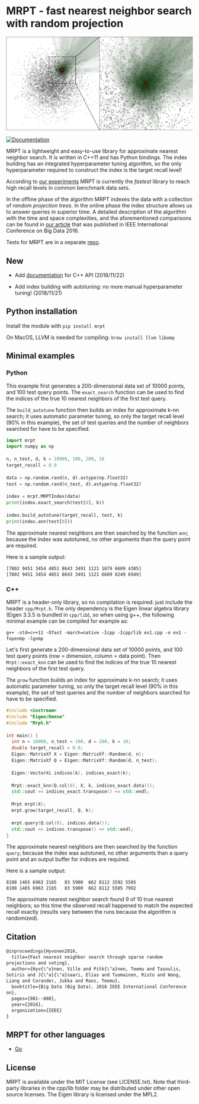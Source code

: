 # MRPT - fast nearest neighbor search with random projection

![Fifty shades of green](docs/img/voting-candidates2.png)

[![Documentation](https://img.shields.io/badge/api-reference-blue.svg)](http://vioshyvo.github.io/mrpt/html/index.html)

MRPT is a lightweight and easy-to-use library for approximate nearest neighbor search. It is written in C++11 and has Python bindings. The index building has an integrated hyperparameter tuning algorithm, so the only hyperparameter required to construct the index is the target recall level!

According to [our experiments](https://github.com/ejaasaari/mrpt-comparison/) MRPT is currently the *fastest* library to reach high recall levels in common benchmark data sets.

In the offline phase of the algorithm MRPT indexes the data with a collection of *random projection trees*. In the online phase the index structure allows us to answer queries in superior time. A detailed description of the algorithm with the time and space complexities, and the aforementioned comparisons can be found in [our article](https://www.cs.helsinki.fi/u/ttonteri/pub/bigdata2016.pdf) that was published in IEEE International Conference on Big Data 2016.

Tests for MRPT are in a separate [repo](https://github.com/vioshyvo/RP-test).
## New
- Add [documentation](http://vioshyvo.github.io/mrpt/html/index.html) for C++ API (2018/11/22)

- Add index building with autotuning: no more manual hyperparameter tuning! (2018/11/21)

## Python installation

Install the module with `pip install mrpt`

On MacOS, LLVM is needed for compiling: `brew install llvm libomp`

## Minimal examples

### Python

This example first generates a 200-dimensional data set of 10000 points, and 100 test query points. The `exact_search` function can be used to find the indices of the true 10 nearest neighbors of the first test query.

The `build_autotune` function then builds an index for approximate k-nn search; it uses automatic parameter tuning, so only the target recall level (90% in this example), the set of test queries and the number of neighbors searched for have to be specified.

```python
import mrpt
import numpy as np

n, n_test, d, k = 10000, 100, 200, 10
target_recall = 0.9

data = np.random.rand(n, d).astype(np.float32)
test = np.random.rand(n_test, d).astype(np.float32)

index = mrpt.MRPTIndex(data)
print(index.exact_search(test[0], k))

index.build_autotune(target_recall, test, k)
print(index.ann(test[0]))
```

The approximate nearest neighbors are then searched by the function `ann`; because the index was autotuned, no other arguments than the query point are required.

Here is a sample output:
```
[7802 9451 3454 4851 8643 3491 1121 1879 6609 4385]
[7802 9451 3454 4851 8643 3491 1121 6609 8249 6949]
```

### C++

MRPT is a header-only library, so no compilation is required: just include the header `cpp/Mrpt.h`. The only dependency is the Eigen linear algebra library (Eigen 3.3.5 is bundled in `cpp/lib`), so when using g++, the following minimal example can be compiled for example as:
```
g++ -std=c++11 -Ofast -march=native -Icpp -Icpp/lib ex1.cpp -o ex1 -fopenmp -lgomp
```

Let's first generate a 200-dimensional data set of 10000 points, and 100 test query points (row = dimension, column = data point). Then `Mrpt::exact_knn` can be used to find the indices of the true 10 nearest neighbors of the first test query.

The `grow` function builds an index for approximate k-nn search; it uses automatic parameter tuning, so only the target recall level (90% in this example), the set of test queries and the number of neighbors searched for have to be specified.

```c++
#include <iostream>
#include "Eigen/Dense"
#include "Mrpt.h"

int main() {
  int n = 10000, n_test = 100, d = 200, k = 10;
  double target_recall = 0.9;
  Eigen::MatrixXf X = Eigen::MatrixXf::Random(d, n);
  Eigen::MatrixXf Q = Eigen::MatrixXf::Random(d, n_test);

  Eigen::VectorXi indices(k), indices_exact(k);

  Mrpt::exact_knn(Q.col(0), X, k, indices_exact.data());
  std::cout << indices_exact.transpose() << std::endl;

  Mrpt mrpt(X);
  mrpt.grow(target_recall, Q, k);

  mrpt.query(Q.col(0), indices.data());
  std::cout << indices.transpose() << std::endl;
}
```

The approximate nearest neighbors are then searched by the function `query`; because the index was autotuned, no other arguments than a query point and an output buffer for indices are required.

Here is a sample output:
```
8108 1465 6963 2165   83 5900  662 8112 3592 5505
8108 1465 6963 2165   83 5900  662 8112 5505 7992
```
The approximate nearest neighbor search found 9 of 10 true nearest neighbors; so this time the observed recall happened to match the expected recall exactly (results vary between the runs because the algorithm is randomized).

## Citation
~~~~
@inproceedings{Hyvonen2016,
  title={Fast nearest neighbor search through sparse random projections and voting},
  author={Hyv{\"o}nen, Ville and Pitk{\"a}nen, Teemu and Tasoulis, Sotiris and J{\"a}{\"a}saari, Elias and Tuomainen, Risto and Wang, Liang and Corander, Jukka and Roos, Teemu},
  booktitle={Big Data (Big Data), 2016 IEEE International Conference on},
  pages={881--888},
  year={2016},
  organization={IEEE}
}
~~~~


## MRPT for other languages

- [Go](https://github.com/rikonor/go-ann)

## License

MRPT is available under the MIT License (see LICENSE.txt). Note that third-party libraries in the cpp/lib folder may be distributed under other open source licenses. The Eigen library is licensed under the MPL2.
